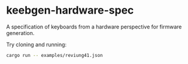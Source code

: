 # keebgen-hardware-spec
A specification of keyboards from a hardware perspective for firmware generation.

Try cloning and running:

```bash
cargo run -- examples/reviung41.json
```
